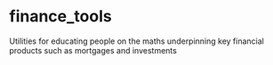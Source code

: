 # finance_tools
Utilities for educating people on the maths underpinning key financial products such as mortgages and investments
